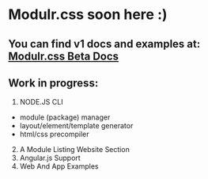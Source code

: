 # Modulr.css soon here :) 

You can find v1 docs and examples at: [Modulr.css Beta Docs](https://decorator.io/modulr/) 
---
Work in progress:
---
1. NODE.JS CLI
 * module (package) manager
 * layout/element/template generator
 * html/css precompiler
2. A Module Listing Website Section
3. Angular.js Support
4. Web And App Examples
